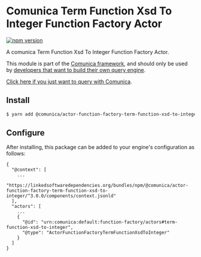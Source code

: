 # Comunica Term Function Xsd To Integer Function Factory Actor

[![npm version](https://badge.fury.io/js/%40comunica%2Factor-function-factory-term-function-xsd-to-integer.svg)](https://www.npmjs.com/package/@comunica/actor-function-factory-term-function-xsd-to-integer)

A comunica Term Function Xsd To Integer Function Factory Actor.

This module is part of the [Comunica framework](https://github.com/comunica/comunica),
and should only be used by [developers that want to build their own query engine](https://comunica.dev/docs/modify/).

[Click here if you just want to query with Comunica](https://comunica.dev/docs/query/).

## Install

```bash
$ yarn add @comunica/actor-function-factory-term-function-xsd-to-integer
```

## Configure

After installing, this package can be added to your engine's configuration as follows:
```text
{
  "@context": [
    ...
    "https://linkedsoftwaredependencies.org/bundles/npm/@comunica/actor-function-factory-term-function-xsd-to-integer/^3.0.0/components/context.jsonld"
  ],
  "actors": [
    ...
    {
      "@id": "urn:comunica:default:function-factory/actors#term-function-xsd-to-integer",
      "@type": "ActorFunctionFactoryTermFunctionXsdToInteger"
    }
  ]
}
```
